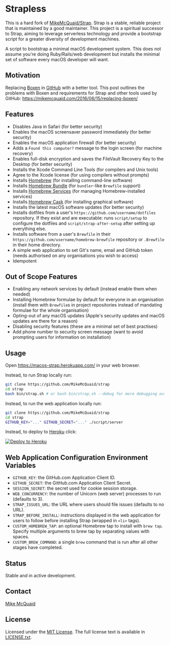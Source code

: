 # Strapless

This is a hard fork of [MikeMcQuaid/Strap](https://github.com/mikemcquaid/strap).
Strap is a stable, reliable project that is maintained by a good maintainer.
This project is a spiritual successor to Strap, aiming to leverage serverless technology and provide a bootstrap script for a greater diversity of development machines.

A script to bootstrap a minimal macOS development system. This does not assume you're doing Ruby/Rails/web development but installs the minimal set of software every macOS developer will want.

## Motivation

Replacing [Boxen](https://github.com/boxen/boxen/) in [GitHub](https://github.com/) with a better tool. This post outlines the problems with Boxen and requirements for Strap and other tools used by GitHub: <https://mikemcquaid.com/2016/06/15/replacing-boxen/>

## Features

- Disables Java in Safari (for better security)
- Enables the macOS screensaver password immediately (for better security)
- Enables the macOS application firewall (for better security)
- Adds a `Found this computer?` message to the login screen (for machine recovery)
- Enables full-disk encryption and saves the FileVault Recovery Key to the Desktop (for better security)
- Installs the Xcode Command Line Tools (for compilers and Unix tools)
- Agree to the Xcode license (for using compilers without prompts)
- Installs [Homebrew](http://brew.sh) (for installing command-line software)
- Installs [Homebrew Bundle](https://github.com/Homebrew/homebrew-bundle) (for `bundler`-like `Brewfile` support)
- Installs [Homebrew Services](https://github.com/Homebrew/homebrew-services) (for managing Homebrew-installed services)
- Installs [Homebrew Cask](https://github.com/caskroom/homebrew-cask) (for installing graphical software)
- Installs the latest macOS software updates (for better security)
- Installs dotfiles from a user's `https://github.com/username/dotfiles` repository. If they exist and are executable: runs `script/setup` to configure the dotfiles and `script/strap-after-setup` after setting up everything else.
- Installs software from a user's `Brewfile` in their `https://github.com/username/homebrew-brewfile` repository or `.Brewfile` in their home directory.
- A simple web application to set Git's name, email and GitHub token (needs authorised on any organisations you wish to access)
- Idempotent

## Out of Scope Features

- Enabling any network services by default (instead enable them when needed)
- Installing Homebrew formulae by default for everyone in an organisation (install them with `Brewfile`s in project repositories instead of mandating formulae for the whole organisation)
- Opting-out of any macOS updates (Apple's security updates and macOS updates are there for a reason)
- Disabling security features (these are a minimal set of best practises)
- Add phone number to security screen message (want to avoid prompting users for information on installation)

## Usage

Open <https://macos-strap.herokuapp.com/> in your web browser.

Instead, to run Strap locally run:

```bash
git clone https://github.com/MikeMcQuaid/strap
cd strap
bash bin/strap.sh # or bash bin/strap.sh --debug for more debugging output
```

Instead, to run the web application locally run:

```bash
git clone https://github.com/MikeMcQuaid/strap
cd strap
GITHUB_KEY="..." GITHUB_SECRET="..." ./script/server
```

Instead, to deploy to [Heroku](https://www.heroku.com) click:

[![Deploy to Heroku](https://www.herokucdn.com/deploy/button.svg)](https://heroku.com/deploy)

## Web Application Configuration Environment Variables

- `GITHUB_KEY`: the GitHub.com Application Client ID.
- `GITHUB_SECRET`: the GitHub.com Application Client Secret.
- `SESSION_SECRET`: the secret used for cookie session storage.
- `WEB_CONCURRENCY`: the number of Unicorn (web server) processes to run (defaults to 3).
- `STRAP_ISSUES_URL`: the URL where users should file issues (defaults to no URL).
- `STRAP_BEFORE_INSTALL`: instructions displayed in the web application for users to follow before installing Strap (wrapped in `<li>` tags).
- `CUSTOM_HOMEBREW_TAP`: an optional Homebrew tap to install with `brew tap`. Specify multiple arguments to brew tap by separating values with spaces.
- `CUSTOM_BREW_COMMAND`: a single `brew` command that is run after all other stages have completed.

## Status

Stable and in active development.

## Contact

[Mike McQuaid](mailto:mike@mikemcquaid.com)

## License

Licensed under the [MIT License](http://en.wikipedia.org/wiki/MIT_License).
The full license text is available in [LICENSE.txt](https://github.com/MikeMcQuaid/strap/blob/master/LICENSE.txt).
